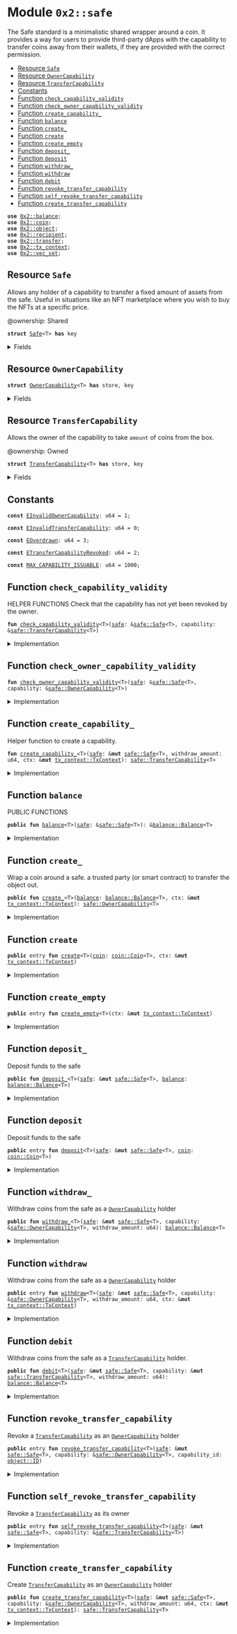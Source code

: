 
<a name="0x2_safe"></a>

# Module `0x2::safe`

The Safe standard is a minimalistic shared wrapper around a coin. It provides a way for users to provide third-party dApps with
the capability to transfer coins away from their wallets, if they are provided with the correct permission.


-  [Resource `Safe`](#0x2_safe_Safe)
-  [Resource `OwnerCapability`](#0x2_safe_OwnerCapability)
-  [Resource `TransferCapability`](#0x2_safe_TransferCapability)
-  [Constants](#@Constants_0)
-  [Function `check_capability_validity`](#0x2_safe_check_capability_validity)
-  [Function `check_owner_capability_validity`](#0x2_safe_check_owner_capability_validity)
-  [Function `create_capability_`](#0x2_safe_create_capability_)
-  [Function `balance`](#0x2_safe_balance)
-  [Function `create_`](#0x2_safe_create_)
-  [Function `create`](#0x2_safe_create)
-  [Function `create_empty`](#0x2_safe_create_empty)
-  [Function `deposit_`](#0x2_safe_deposit_)
-  [Function `deposit`](#0x2_safe_deposit)
-  [Function `withdraw_`](#0x2_safe_withdraw_)
-  [Function `withdraw`](#0x2_safe_withdraw)
-  [Function `debit`](#0x2_safe_debit)
-  [Function `revoke_transfer_capability`](#0x2_safe_revoke_transfer_capability)
-  [Function `self_revoke_transfer_capability`](#0x2_safe_self_revoke_transfer_capability)
-  [Function `create_transfer_capability`](#0x2_safe_create_transfer_capability)


<pre><code><b>use</b> <a href="balance.md#0x2_balance">0x2::balance</a>;
<b>use</b> <a href="coin.md#0x2_coin">0x2::coin</a>;
<b>use</b> <a href="object.md#0x2_object">0x2::object</a>;
<b>use</b> <a href="recipient.md#0x2_recipient">0x2::recipient</a>;
<b>use</b> <a href="transfer.md#0x2_transfer">0x2::transfer</a>;
<b>use</b> <a href="tx_context.md#0x2_tx_context">0x2::tx_context</a>;
<b>use</b> <a href="vec_set.md#0x2_vec_set">0x2::vec_set</a>;
</code></pre>



<a name="0x2_safe_Safe"></a>

## Resource `Safe`

Allows any holder of a capability to transfer a fixed amount of assets from the safe.
Useful in situations like an NFT marketplace where you wish to buy the NFTs at a specific price.

@ownership: Shared


<pre><code><b>struct</b> <a href="safe.md#0x2_safe_Safe">Safe</a>&lt;T&gt; <b>has</b> key
</code></pre>



<details>
<summary>Fields</summary>


<dl>
<dt>
<code>id: <a href="object.md#0x2_object_UID">object::UID</a></code>
</dt>
<dd>

</dd>
<dt>
<code><a href="balance.md#0x2_balance">balance</a>: <a href="balance.md#0x2_balance_Balance">balance::Balance</a>&lt;T&gt;</code>
</dt>
<dd>

</dd>
<dt>
<code>allowed_safes: <a href="vec_set.md#0x2_vec_set_VecSet">vec_set::VecSet</a>&lt;<a href="object.md#0x2_object_ID">object::ID</a>&gt;</code>
</dt>
<dd>

</dd>
</dl>


</details>

<a name="0x2_safe_OwnerCapability"></a>

## Resource `OwnerCapability`



<pre><code><b>struct</b> <a href="safe.md#0x2_safe_OwnerCapability">OwnerCapability</a>&lt;T&gt; <b>has</b> store, key
</code></pre>



<details>
<summary>Fields</summary>


<dl>
<dt>
<code>id: <a href="object.md#0x2_object_UID">object::UID</a></code>
</dt>
<dd>

</dd>
<dt>
<code>safe_id: <a href="object.md#0x2_object_ID">object::ID</a></code>
</dt>
<dd>

</dd>
</dl>


</details>

<a name="0x2_safe_TransferCapability"></a>

## Resource `TransferCapability`


Allows the owner of the capability to take <code>amount</code> of coins from the box.

@ownership: Owned


<pre><code><b>struct</b> <a href="safe.md#0x2_safe_TransferCapability">TransferCapability</a>&lt;T&gt; <b>has</b> store, key
</code></pre>



<details>
<summary>Fields</summary>


<dl>
<dt>
<code>id: <a href="object.md#0x2_object_UID">object::UID</a></code>
</dt>
<dd>

</dd>
<dt>
<code>safe_id: <a href="object.md#0x2_object_ID">object::ID</a></code>
</dt>
<dd>

</dd>
<dt>
<code>amount: u64</code>
</dt>
<dd>

</dd>
</dl>


</details>

<a name="@Constants_0"></a>

## Constants


<a name="0x2_safe_EInvalidOwnerCapability"></a>



<pre><code><b>const</b> <a href="safe.md#0x2_safe_EInvalidOwnerCapability">EInvalidOwnerCapability</a>: u64 = 1;
</code></pre>



<a name="0x2_safe_EInvalidTransferCapability"></a>



<pre><code><b>const</b> <a href="safe.md#0x2_safe_EInvalidTransferCapability">EInvalidTransferCapability</a>: u64 = 0;
</code></pre>



<a name="0x2_safe_EOverdrawn"></a>



<pre><code><b>const</b> <a href="safe.md#0x2_safe_EOverdrawn">EOverdrawn</a>: u64 = 3;
</code></pre>



<a name="0x2_safe_ETransferCapabilityRevoked"></a>



<pre><code><b>const</b> <a href="safe.md#0x2_safe_ETransferCapabilityRevoked">ETransferCapabilityRevoked</a>: u64 = 2;
</code></pre>



<a name="0x2_safe_MAX_CAPABILITY_ISSUABLE"></a>



<pre><code><b>const</b> <a href="safe.md#0x2_safe_MAX_CAPABILITY_ISSUABLE">MAX_CAPABILITY_ISSUABLE</a>: u64 = 1000;
</code></pre>



<a name="0x2_safe_check_capability_validity"></a>

## Function `check_capability_validity`

HELPER FUNCTIONS
Check that the capability has not yet been revoked by the owner.


<pre><code><b>fun</b> <a href="safe.md#0x2_safe_check_capability_validity">check_capability_validity</a>&lt;T&gt;(<a href="safe.md#0x2_safe">safe</a>: &<a href="safe.md#0x2_safe_Safe">safe::Safe</a>&lt;T&gt;, capability: &<a href="safe.md#0x2_safe_TransferCapability">safe::TransferCapability</a>&lt;T&gt;)
</code></pre>



<details>
<summary>Implementation</summary>


<pre><code><b>fun</b> <a href="safe.md#0x2_safe_check_capability_validity">check_capability_validity</a>&lt;T&gt;(<a href="safe.md#0x2_safe">safe</a>: &<a href="safe.md#0x2_safe_Safe">Safe</a>&lt;T&gt;, capability: &<a href="safe.md#0x2_safe_TransferCapability">TransferCapability</a>&lt;T&gt;) {
    // Check that the ids match
    <b>assert</b>!(<a href="object.md#0x2_object_id">object::id</a>(<a href="safe.md#0x2_safe">safe</a>) == capability.safe_id, <a href="safe.md#0x2_safe_EInvalidTransferCapability">EInvalidTransferCapability</a>);
    // Check that it <b>has</b> not been cancelled
    <b>assert</b>!(<a href="vec_set.md#0x2_vec_set_contains">vec_set::contains</a>(&<a href="safe.md#0x2_safe">safe</a>.allowed_safes, &<a href="object.md#0x2_object_id">object::id</a>(capability)), <a href="safe.md#0x2_safe_ETransferCapabilityRevoked">ETransferCapabilityRevoked</a>);
}
</code></pre>



</details>

<a name="0x2_safe_check_owner_capability_validity"></a>

## Function `check_owner_capability_validity`



<pre><code><b>fun</b> <a href="safe.md#0x2_safe_check_owner_capability_validity">check_owner_capability_validity</a>&lt;T&gt;(<a href="safe.md#0x2_safe">safe</a>: &<a href="safe.md#0x2_safe_Safe">safe::Safe</a>&lt;T&gt;, capability: &<a href="safe.md#0x2_safe_OwnerCapability">safe::OwnerCapability</a>&lt;T&gt;)
</code></pre>



<details>
<summary>Implementation</summary>


<pre><code><b>fun</b> <a href="safe.md#0x2_safe_check_owner_capability_validity">check_owner_capability_validity</a>&lt;T&gt;(<a href="safe.md#0x2_safe">safe</a>: &<a href="safe.md#0x2_safe_Safe">Safe</a>&lt;T&gt;, capability: &<a href="safe.md#0x2_safe_OwnerCapability">OwnerCapability</a>&lt;T&gt;) {
    <b>assert</b>!(<a href="object.md#0x2_object_id">object::id</a>(<a href="safe.md#0x2_safe">safe</a>) == capability.safe_id, <a href="safe.md#0x2_safe_EInvalidOwnerCapability">EInvalidOwnerCapability</a>);
}
</code></pre>



</details>

<a name="0x2_safe_create_capability_"></a>

## Function `create_capability_`

Helper function to create a capability.


<pre><code><b>fun</b> <a href="safe.md#0x2_safe_create_capability_">create_capability_</a>&lt;T&gt;(<a href="safe.md#0x2_safe">safe</a>: &<b>mut</b> <a href="safe.md#0x2_safe_Safe">safe::Safe</a>&lt;T&gt;, withdraw_amount: u64, ctx: &<b>mut</b> <a href="tx_context.md#0x2_tx_context_TxContext">tx_context::TxContext</a>): <a href="safe.md#0x2_safe_TransferCapability">safe::TransferCapability</a>&lt;T&gt;
</code></pre>



<details>
<summary>Implementation</summary>


<pre><code><b>fun</b> <a href="safe.md#0x2_safe_create_capability_">create_capability_</a>&lt;T&gt;(<a href="safe.md#0x2_safe">safe</a>: &<b>mut</b> <a href="safe.md#0x2_safe_Safe">Safe</a>&lt;T&gt;, withdraw_amount: u64, ctx: &<b>mut</b> TxContext): <a href="safe.md#0x2_safe_TransferCapability">TransferCapability</a>&lt;T&gt; {
    <b>let</b> cap_id = <a href="object.md#0x2_object_new">object::new</a>(ctx);
    <a href="vec_set.md#0x2_vec_set_insert">vec_set::insert</a>(&<b>mut</b> <a href="safe.md#0x2_safe">safe</a>.allowed_safes, <a href="object.md#0x2_object_uid_to_inner">object::uid_to_inner</a>(&cap_id));

    <b>let</b> capability = <a href="safe.md#0x2_safe_TransferCapability">TransferCapability</a> {
        id: cap_id,
        safe_id: <a href="object.md#0x2_object_uid_to_inner">object::uid_to_inner</a>(&<a href="safe.md#0x2_safe">safe</a>.id),
        amount: withdraw_amount,
    };

    capability
}
</code></pre>



</details>

<a name="0x2_safe_balance"></a>

## Function `balance`

PUBLIC FUNCTIONS


<pre><code><b>public</b> <b>fun</b> <a href="balance.md#0x2_balance">balance</a>&lt;T&gt;(<a href="safe.md#0x2_safe">safe</a>: &<a href="safe.md#0x2_safe_Safe">safe::Safe</a>&lt;T&gt;): &<a href="balance.md#0x2_balance_Balance">balance::Balance</a>&lt;T&gt;
</code></pre>



<details>
<summary>Implementation</summary>


<pre><code><b>public</b> <b>fun</b> <a href="balance.md#0x2_balance">balance</a>&lt;T&gt;(<a href="safe.md#0x2_safe">safe</a>: &<a href="safe.md#0x2_safe_Safe">Safe</a>&lt;T&gt;): &Balance&lt;T&gt; {
    &<a href="safe.md#0x2_safe">safe</a>.<a href="balance.md#0x2_balance">balance</a>
}
</code></pre>



</details>

<a name="0x2_safe_create_"></a>

## Function `create_`

Wrap a coin around a safe.
a trusted party (or smart contract) to transfer the object out.


<pre><code><b>public</b> <b>fun</b> <a href="safe.md#0x2_safe_create_">create_</a>&lt;T&gt;(<a href="balance.md#0x2_balance">balance</a>: <a href="balance.md#0x2_balance_Balance">balance::Balance</a>&lt;T&gt;, ctx: &<b>mut</b> <a href="tx_context.md#0x2_tx_context_TxContext">tx_context::TxContext</a>): <a href="safe.md#0x2_safe_OwnerCapability">safe::OwnerCapability</a>&lt;T&gt;
</code></pre>



<details>
<summary>Implementation</summary>


<pre><code><b>public</b> <b>fun</b> <a href="safe.md#0x2_safe_create_">create_</a>&lt;T&gt;(<a href="balance.md#0x2_balance">balance</a>: Balance&lt;T&gt;, ctx: &<b>mut</b> TxContext): <a href="safe.md#0x2_safe_OwnerCapability">OwnerCapability</a>&lt;T&gt; {
    <b>let</b> <a href="safe.md#0x2_safe">safe</a> = <a href="safe.md#0x2_safe_Safe">Safe</a> {
        id: <a href="object.md#0x2_object_new">object::new</a>(ctx),
        <a href="balance.md#0x2_balance">balance</a>,
        allowed_safes: <a href="vec_set.md#0x2_vec_set_empty">vec_set::empty</a>(),
    };
    <b>let</b> cap = <a href="safe.md#0x2_safe_OwnerCapability">OwnerCapability</a> {
        id: <a href="object.md#0x2_object_new">object::new</a>(ctx),
        safe_id: <a href="object.md#0x2_object_id">object::id</a>(&<a href="safe.md#0x2_safe">safe</a>),
    };
    <a href="transfer.md#0x2_transfer_share_object">transfer::share_object</a>(<a href="safe.md#0x2_safe">safe</a>);
    cap
}
</code></pre>



</details>

<a name="0x2_safe_create"></a>

## Function `create`



<pre><code><b>public</b> entry <b>fun</b> <a href="safe.md#0x2_safe_create">create</a>&lt;T&gt;(<a href="coin.md#0x2_coin">coin</a>: <a href="coin.md#0x2_coin_Coin">coin::Coin</a>&lt;T&gt;, ctx: &<b>mut</b> <a href="tx_context.md#0x2_tx_context_TxContext">tx_context::TxContext</a>)
</code></pre>



<details>
<summary>Implementation</summary>


<pre><code><b>public</b> entry <b>fun</b> <a href="safe.md#0x2_safe_create">create</a>&lt;T&gt;(<a href="coin.md#0x2_coin">coin</a>: Coin&lt;T&gt;, ctx: &<b>mut</b> TxContext) {
    <b>let</b> <a href="balance.md#0x2_balance">balance</a> = <a href="coin.md#0x2_coin_into_balance">coin::into_balance</a>(<a href="coin.md#0x2_coin">coin</a>);
    <b>let</b> cap = <a href="safe.md#0x2_safe_create_">create_</a>&lt;T&gt;(<a href="balance.md#0x2_balance">balance</a>, ctx);
    <a href="transfer.md#0x2_transfer_transfer">transfer::transfer</a>(cap, <a href="recipient.md#0x2_recipient">recipient</a>(ctx));
}
</code></pre>



</details>

<a name="0x2_safe_create_empty"></a>

## Function `create_empty`



<pre><code><b>public</b> entry <b>fun</b> <a href="safe.md#0x2_safe_create_empty">create_empty</a>&lt;T&gt;(ctx: &<b>mut</b> <a href="tx_context.md#0x2_tx_context_TxContext">tx_context::TxContext</a>)
</code></pre>



<details>
<summary>Implementation</summary>


<pre><code><b>public</b> entry <b>fun</b> <a href="safe.md#0x2_safe_create_empty">create_empty</a>&lt;T&gt;(ctx: &<b>mut</b> TxContext) {
    <b>let</b> empty_balance = <a href="balance.md#0x2_balance_zero">balance::zero</a>&lt;T&gt;();
    <b>let</b> cap = <a href="safe.md#0x2_safe_create_">create_</a>(empty_balance, ctx);
    <a href="transfer.md#0x2_transfer_transfer">transfer::transfer</a>(cap, <a href="recipient.md#0x2_recipient">recipient</a>(ctx));
}
</code></pre>



</details>

<a name="0x2_safe_deposit_"></a>

## Function `deposit_`

Deposit funds to the safe


<pre><code><b>public</b> <b>fun</b> <a href="safe.md#0x2_safe_deposit_">deposit_</a>&lt;T&gt;(<a href="safe.md#0x2_safe">safe</a>: &<b>mut</b> <a href="safe.md#0x2_safe_Safe">safe::Safe</a>&lt;T&gt;, <a href="balance.md#0x2_balance">balance</a>: <a href="balance.md#0x2_balance_Balance">balance::Balance</a>&lt;T&gt;)
</code></pre>



<details>
<summary>Implementation</summary>


<pre><code><b>public</b> <b>fun</b> <a href="safe.md#0x2_safe_deposit_">deposit_</a>&lt;T&gt;(<a href="safe.md#0x2_safe">safe</a>: &<b>mut</b> <a href="safe.md#0x2_safe_Safe">Safe</a>&lt;T&gt;, <a href="balance.md#0x2_balance">balance</a>: Balance&lt;T&gt;) {
    <a href="balance.md#0x2_balance_join">balance::join</a>(&<b>mut</b> <a href="safe.md#0x2_safe">safe</a>.<a href="balance.md#0x2_balance">balance</a>, <a href="balance.md#0x2_balance">balance</a>);
}
</code></pre>



</details>

<a name="0x2_safe_deposit"></a>

## Function `deposit`

Deposit funds to the safe


<pre><code><b>public</b> entry <b>fun</b> <a href="safe.md#0x2_safe_deposit">deposit</a>&lt;T&gt;(<a href="safe.md#0x2_safe">safe</a>: &<b>mut</b> <a href="safe.md#0x2_safe_Safe">safe::Safe</a>&lt;T&gt;, <a href="coin.md#0x2_coin">coin</a>: <a href="coin.md#0x2_coin_Coin">coin::Coin</a>&lt;T&gt;)
</code></pre>



<details>
<summary>Implementation</summary>


<pre><code><b>public</b> entry <b>fun</b> <a href="safe.md#0x2_safe_deposit">deposit</a>&lt;T&gt;(<a href="safe.md#0x2_safe">safe</a>: &<b>mut</b> <a href="safe.md#0x2_safe_Safe">Safe</a>&lt;T&gt;, <a href="coin.md#0x2_coin">coin</a>: Coin&lt;T&gt;) {
    <b>let</b> <a href="balance.md#0x2_balance">balance</a> = <a href="coin.md#0x2_coin_into_balance">coin::into_balance</a>(<a href="coin.md#0x2_coin">coin</a>);
    <a href="safe.md#0x2_safe_deposit_">deposit_</a>&lt;T&gt;(<a href="safe.md#0x2_safe">safe</a>, <a href="balance.md#0x2_balance">balance</a>);
}
</code></pre>



</details>

<a name="0x2_safe_withdraw_"></a>

## Function `withdraw_`

Withdraw coins from the safe as a <code><a href="safe.md#0x2_safe_OwnerCapability">OwnerCapability</a></code> holder


<pre><code><b>public</b> <b>fun</b> <a href="safe.md#0x2_safe_withdraw_">withdraw_</a>&lt;T&gt;(<a href="safe.md#0x2_safe">safe</a>: &<b>mut</b> <a href="safe.md#0x2_safe_Safe">safe::Safe</a>&lt;T&gt;, capability: &<a href="safe.md#0x2_safe_OwnerCapability">safe::OwnerCapability</a>&lt;T&gt;, withdraw_amount: u64): <a href="balance.md#0x2_balance_Balance">balance::Balance</a>&lt;T&gt;
</code></pre>



<details>
<summary>Implementation</summary>


<pre><code><b>public</b> <b>fun</b> <a href="safe.md#0x2_safe_withdraw_">withdraw_</a>&lt;T&gt;(<a href="safe.md#0x2_safe">safe</a>: &<b>mut</b> <a href="safe.md#0x2_safe_Safe">Safe</a>&lt;T&gt;, capability: &<a href="safe.md#0x2_safe_OwnerCapability">OwnerCapability</a>&lt;T&gt;, withdraw_amount: u64): Balance&lt;T&gt; {
    // Ensures that only the owner can withdraw from the <a href="safe.md#0x2_safe">safe</a>.
    <a href="safe.md#0x2_safe_check_owner_capability_validity">check_owner_capability_validity</a>(<a href="safe.md#0x2_safe">safe</a>, capability);
    <a href="balance.md#0x2_balance_split">balance::split</a>(&<b>mut</b> <a href="safe.md#0x2_safe">safe</a>.<a href="balance.md#0x2_balance">balance</a>, withdraw_amount)
}
</code></pre>



</details>

<a name="0x2_safe_withdraw"></a>

## Function `withdraw`

Withdraw coins from the safe as a <code><a href="safe.md#0x2_safe_OwnerCapability">OwnerCapability</a></code> holder


<pre><code><b>public</b> entry <b>fun</b> <a href="safe.md#0x2_safe_withdraw">withdraw</a>&lt;T&gt;(<a href="safe.md#0x2_safe">safe</a>: &<b>mut</b> <a href="safe.md#0x2_safe_Safe">safe::Safe</a>&lt;T&gt;, capability: &<a href="safe.md#0x2_safe_OwnerCapability">safe::OwnerCapability</a>&lt;T&gt;, withdraw_amount: u64, ctx: &<b>mut</b> <a href="tx_context.md#0x2_tx_context_TxContext">tx_context::TxContext</a>)
</code></pre>



<details>
<summary>Implementation</summary>


<pre><code><b>public</b> entry <b>fun</b> <a href="safe.md#0x2_safe_withdraw">withdraw</a>&lt;T&gt;(<a href="safe.md#0x2_safe">safe</a>: &<b>mut</b> <a href="safe.md#0x2_safe_Safe">Safe</a>&lt;T&gt;, capability: &<a href="safe.md#0x2_safe_OwnerCapability">OwnerCapability</a>&lt;T&gt;, withdraw_amount: u64, ctx: &<b>mut</b> TxContext) {
    <b>let</b> <a href="balance.md#0x2_balance">balance</a> = <a href="safe.md#0x2_safe_withdraw_">withdraw_</a>(<a href="safe.md#0x2_safe">safe</a>, capability, withdraw_amount);
    <b>let</b> <a href="coin.md#0x2_coin">coin</a> = <a href="coin.md#0x2_coin_from_balance">coin::from_balance</a>(<a href="balance.md#0x2_balance">balance</a>, ctx);
    <a href="transfer.md#0x2_transfer_transfer">transfer::transfer</a>(<a href="coin.md#0x2_coin">coin</a>, <a href="recipient.md#0x2_recipient">recipient</a>(ctx));
}
</code></pre>



</details>

<a name="0x2_safe_debit"></a>

## Function `debit`

Withdraw coins from the safe as a <code><a href="safe.md#0x2_safe_TransferCapability">TransferCapability</a></code> holder.


<pre><code><b>public</b> <b>fun</b> <a href="safe.md#0x2_safe_debit">debit</a>&lt;T&gt;(<a href="safe.md#0x2_safe">safe</a>: &<b>mut</b> <a href="safe.md#0x2_safe_Safe">safe::Safe</a>&lt;T&gt;, capability: &<b>mut</b> <a href="safe.md#0x2_safe_TransferCapability">safe::TransferCapability</a>&lt;T&gt;, withdraw_amount: u64): <a href="balance.md#0x2_balance_Balance">balance::Balance</a>&lt;T&gt;
</code></pre>



<details>
<summary>Implementation</summary>


<pre><code><b>public</b> <b>fun</b> <a href="safe.md#0x2_safe_debit">debit</a>&lt;T&gt;(<a href="safe.md#0x2_safe">safe</a>: &<b>mut</b> <a href="safe.md#0x2_safe_Safe">Safe</a>&lt;T&gt;, capability: &<b>mut</b> <a href="safe.md#0x2_safe_TransferCapability">TransferCapability</a>&lt;T&gt;, withdraw_amount: u64): Balance&lt;T&gt; {
    // Check the validity of the capability
    <a href="safe.md#0x2_safe_check_capability_validity">check_capability_validity</a>(<a href="safe.md#0x2_safe">safe</a>, capability);

    // Withdraw funds
    <b>assert</b>!(capability.amount &gt;= withdraw_amount, <a href="safe.md#0x2_safe_EOverdrawn">EOverdrawn</a>);
    capability.amount = capability.amount - withdraw_amount;
    <a href="balance.md#0x2_balance_split">balance::split</a>(&<b>mut</b> <a href="safe.md#0x2_safe">safe</a>.<a href="balance.md#0x2_balance">balance</a>, withdraw_amount)
}
</code></pre>



</details>

<a name="0x2_safe_revoke_transfer_capability"></a>

## Function `revoke_transfer_capability`

Revoke a <code><a href="safe.md#0x2_safe_TransferCapability">TransferCapability</a></code> as an <code><a href="safe.md#0x2_safe_OwnerCapability">OwnerCapability</a></code> holder


<pre><code><b>public</b> entry <b>fun</b> <a href="safe.md#0x2_safe_revoke_transfer_capability">revoke_transfer_capability</a>&lt;T&gt;(<a href="safe.md#0x2_safe">safe</a>: &<b>mut</b> <a href="safe.md#0x2_safe_Safe">safe::Safe</a>&lt;T&gt;, capability: &<a href="safe.md#0x2_safe_OwnerCapability">safe::OwnerCapability</a>&lt;T&gt;, capability_id: <a href="object.md#0x2_object_ID">object::ID</a>)
</code></pre>



<details>
<summary>Implementation</summary>


<pre><code><b>public</b> entry <b>fun</b> <a href="safe.md#0x2_safe_revoke_transfer_capability">revoke_transfer_capability</a>&lt;T&gt;(<a href="safe.md#0x2_safe">safe</a>: &<b>mut</b> <a href="safe.md#0x2_safe_Safe">Safe</a>&lt;T&gt;, capability: &<a href="safe.md#0x2_safe_OwnerCapability">OwnerCapability</a>&lt;T&gt;, capability_id: ID) {
    // Ensures that only the owner can withdraw from the <a href="safe.md#0x2_safe">safe</a>.
    <a href="safe.md#0x2_safe_check_owner_capability_validity">check_owner_capability_validity</a>(<a href="safe.md#0x2_safe">safe</a>, capability);
    <a href="vec_set.md#0x2_vec_set_remove">vec_set::remove</a>(&<b>mut</b> <a href="safe.md#0x2_safe">safe</a>.allowed_safes, &capability_id);
}
</code></pre>



</details>

<a name="0x2_safe_self_revoke_transfer_capability"></a>

## Function `self_revoke_transfer_capability`

Revoke a <code><a href="safe.md#0x2_safe_TransferCapability">TransferCapability</a></code> as its owner


<pre><code><b>public</b> entry <b>fun</b> <a href="safe.md#0x2_safe_self_revoke_transfer_capability">self_revoke_transfer_capability</a>&lt;T&gt;(<a href="safe.md#0x2_safe">safe</a>: &<b>mut</b> <a href="safe.md#0x2_safe_Safe">safe::Safe</a>&lt;T&gt;, capability: &<a href="safe.md#0x2_safe_TransferCapability">safe::TransferCapability</a>&lt;T&gt;)
</code></pre>



<details>
<summary>Implementation</summary>


<pre><code><b>public</b> entry <b>fun</b> <a href="safe.md#0x2_safe_self_revoke_transfer_capability">self_revoke_transfer_capability</a>&lt;T&gt;(<a href="safe.md#0x2_safe">safe</a>: &<b>mut</b> <a href="safe.md#0x2_safe_Safe">Safe</a>&lt;T&gt;, capability: &<a href="safe.md#0x2_safe_TransferCapability">TransferCapability</a>&lt;T&gt;) {
    <a href="safe.md#0x2_safe_check_capability_validity">check_capability_validity</a>(<a href="safe.md#0x2_safe">safe</a>, capability);
    <a href="vec_set.md#0x2_vec_set_remove">vec_set::remove</a>(&<b>mut</b> <a href="safe.md#0x2_safe">safe</a>.allowed_safes, &<a href="object.md#0x2_object_id">object::id</a>(capability));
}
</code></pre>



</details>

<a name="0x2_safe_create_transfer_capability"></a>

## Function `create_transfer_capability`

Create <code><a href="safe.md#0x2_safe_TransferCapability">TransferCapability</a></code> as an <code><a href="safe.md#0x2_safe_OwnerCapability">OwnerCapability</a></code> holder


<pre><code><b>public</b> <b>fun</b> <a href="safe.md#0x2_safe_create_transfer_capability">create_transfer_capability</a>&lt;T&gt;(<a href="safe.md#0x2_safe">safe</a>: &<b>mut</b> <a href="safe.md#0x2_safe_Safe">safe::Safe</a>&lt;T&gt;, capability: &<a href="safe.md#0x2_safe_OwnerCapability">safe::OwnerCapability</a>&lt;T&gt;, withdraw_amount: u64, ctx: &<b>mut</b> <a href="tx_context.md#0x2_tx_context_TxContext">tx_context::TxContext</a>): <a href="safe.md#0x2_safe_TransferCapability">safe::TransferCapability</a>&lt;T&gt;
</code></pre>



<details>
<summary>Implementation</summary>


<pre><code><b>public</b> <b>fun</b> <a href="safe.md#0x2_safe_create_transfer_capability">create_transfer_capability</a>&lt;T&gt;(<a href="safe.md#0x2_safe">safe</a>: &<b>mut</b> <a href="safe.md#0x2_safe_Safe">Safe</a>&lt;T&gt;, capability: &<a href="safe.md#0x2_safe_OwnerCapability">OwnerCapability</a>&lt;T&gt;, withdraw_amount: u64, ctx: &<b>mut</b> TxContext): <a href="safe.md#0x2_safe_TransferCapability">TransferCapability</a>&lt;T&gt; {
    // Ensures that only the owner can withdraw from the <a href="safe.md#0x2_safe">safe</a>.
    <a href="safe.md#0x2_safe_check_owner_capability_validity">check_owner_capability_validity</a>(<a href="safe.md#0x2_safe">safe</a>, capability);
    <a href="safe.md#0x2_safe_create_capability_">create_capability_</a>(<a href="safe.md#0x2_safe">safe</a>, withdraw_amount, ctx)
}
</code></pre>



</details>
